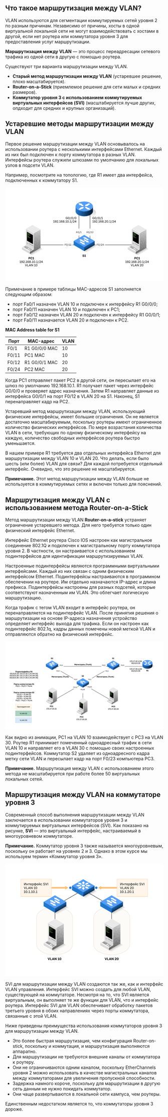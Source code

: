 <!-- 4.1.1 -->
## Что такое маршрутизация между VLAN?

VLAN используются для сегментации коммутируемых сетей уровня 2 по разным причинам. Независимо от причины, хосты в одной виртуальной локальной сети не могут взаимодействовать с хостами в другой, если нет роутера или коммутатора уровня 3 для предоставления услуг маршрутизации.

**Маршрутизация между VLAN** — это процесс переадресации сетевого трафика из одной сети в другую с помощью роутера.

Существуют три варианта маршрутизации между VLAN.

* **Старый метод маршрутизации между VLAN** (устаревшее решение, плохо масштабируется).
* **Router-on-a-Stick** (приемлемое решение для сети малых и средних размеров).
* **Коммутатор уровня 3 с использованием коммутируемых виртуальных интерфейсов (SVI)** (масштабируется лучше других, опдходит для средних и крупных организаций).

<!-- 4.1.2 -->
## Устаревшие методы маршрутизации между VLAN

Первое решение маршрутизации между VLAN основывалось на использовании роутера с несколькими интерфейсами Ethernet. Каждый из них был подключен к порту коммутатора в разных VLAN. Интерфейсы роутера служили шлюзами по умолчанию для локальных узлов в подсети VLAN.

Например, посмотрите на топологию, где R1 имеет два интерфейса, подключенных к коммутатору S1.

![](./assets/4.1.2.svg)


Примечание в примере таблицы MAC-адресов S1 заполняется следующим образом:

* порт Fa0/1 назначен VLAN 10 и подключен к интерфейсу R1 G0/0/0;
* порт Fa0/11 назначен VLAN 10 и подключен к PC1;
* порт Fa0/12 назначен VLAN 20 и подключен к интерфейсу R1 G0/0/1;
* порт Fa0/11 назначается VLAN 20 и подключен к PC2.

**MAC Address table for S1**

| **Порт** | **MAC-адрес** | **VLAN** |
| --- | --- | --- |
| F0/1 | R1 G0/0/0 MAC | 10 |
| F0/11 | PC1 MAC | 10 |
| F0/12 | R1 G0/0/1 MAC | 20 |
| F0/24 | PC2 MAC | 20 |

Когда PC1 отправляет пакет PC2 в другой сети, он пересылает его на шлюз по умолчанию 192.168.10.1. R1 получает пакет через интерфейс G0/0/0 и проверяет адрес назначения. Затем R1 направляет данные из интерфейса G0/0/1 на порт F0/12 в VLAN 20 на S1. Наконец, S1 перенаправляет кадр на PC2.

Устаревший метод маршрутизации между VLAN, использующий физические интерфейсы, имеет большие ограничения. Он не является достаточно масштабируемым, поскольку роутеры имеют ограниченное количество физических интерфейсов. По мере возрастания количества VLAN в сети, требующих по одному физическому интерфейсу на каждую, количество свободных интерфейсов роутера быстро уменьшается.

В нашем примере R1 требуется два отдельных интерфейса Ethernet для маршрутизации между VLAN 10 и VLAN 20. Что делать, если было шесть (или более) VLAN для связи? Для каждой потребуется отдельный интерфейс. Очевидно, что это решение не масштабируется.

**Примечание.** Этот метод маршрутизации между VLAN больше не используется в коммутируемых сетях и включен только для пояснений.

<!-- 4.1.3 -->
## Маршрутизация между VLAN с использованием метода Router-on-a-Stick

Метод маршрутизации между VLAN **Router-on-a-stick** устраняет ограничение устаревшего метода. Для него требуется только один физический интерфейс Ethernet.

Интерфейс Ethernet роутера Cisco IOS настроен как магистральное соединение 802.1Q и подключен к магистральному порту коммутатора уровня 2. В частности, он настраивается с использованием подинтерфейсов для идентификации маршрутизируемых VLAN.

Настроенные подинтерфейсы являются программными виртуальными интерфейсами. Каждый из них связан с одним физическим интерфейсом Ethernet. Подинтерфейсы настраиваются в программном обеспечении на роутере. Им отдельно назначаются IP-адрес и длина префикса. Подинтерфейсы настроены для разных подсетей, которые соответствуют назначенным им VLAN. Это облегчает логическую маршрутизацию.

Когда трафик с тегом VLAN входит в интерфейс роутера, он перенаправляется на подинтерфейс VLAN. После принятия решения о маршрутизации на основе IP-адреса назначения устройство определяет интерфейс выхода для трафика. Если он настроен как подинтерфейс 802.1q, кадры данных помечены новой меткой VLAN и отправляются обратно на физический интерфейс.

![](./assets/4.1.3.png)

Как видно из анимации, PC1 на VLAN 10 взаимодействует с PC3 на VLAN 30. Роутер R1 принимает помеченный одноадресный трафик в сети VLAN 10 и направляет его в VLAN 30 с помощью своих настроенных подинтерфейсов. Коммутатор S2 удаляет из одноадресного кадра метку сети VLAN и пересылает кадр на порт F0/23 компьютера PC3.

**Примечание.** Маршрутизация между VLAN с использованием этого метода не масштабируется при работе более 50 виртуальных локальных сетей.

<!-- 4.1.4 -->
## Маршрутизация между VLAN на коммутаторе уровня 3

Современный способ выполнения маршрутизации между VLAN заключается в использовании коммутаторов уровня 3 и коммутируемых виртуальных интерфейсов (SVI). Как показано на рисунке, **SVI** — это виртуальный интерфейс, настраиваемый в многоуровневом коммутаторе.

**Примечание.** Коммутатор уровня 3 также называется многоуровневым, поскольку он работает на уровнях 2 и 3. Однако в этом курсе мы используем термин «Коммутатор уровня 3».

![](./assets/4.1.4.svg)


SVI для маршрутизации между VLAN создаются так же, как и интерфейс VLAN управления. Интерфейс SVI можно создать для любой VLAN, существующей на коммутаторе. Несмотря на то, что SVI является виртуальным, он выполняет те же функции для VLAN, что и интерфейс роутера. Интерфейс SVI для VLAN обеспечивает обработку пакетов третьего уровня в обоих направлениях через порты коммутатора, связанные с этой VLAN.

Ниже приведены преимущества использования коммутаторов уровня 3 для маршрутизации между VLAN.

* Это более быстрая маршрутизация, чем конфигурация Router-on-stick, поскольку и коммутация, и маршрутизация выполняются аппаратно.
* Для маршрутизации не требуются внешние каналы от коммутатора к роутеру.
* Они не ограничиваются одним каналом, поскольку EtherChannels уровня 2 можно использовать в качестве магистральных каналов между коммутаторами для увеличения пропускной способности.
* Задержка намного короче, поскольку для маршрутизации в другую сеть данным не нужно покидать коммутатор.
* Они чаще развертываются в локальной сети кампуса, чем роутеры.

Единственным недостатком является то, что коммутаторы уровня 3 дороже.

<!-- 4.1.5 -->
<!-- quiz -->


